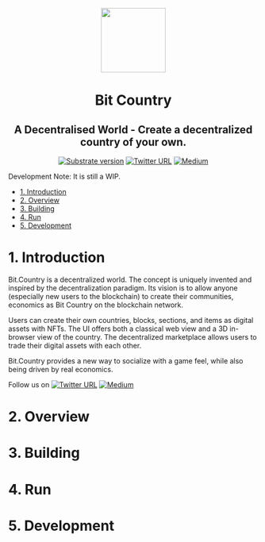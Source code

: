 <p align="center">
  <img src="https://bit.country/static/media/bit-country-logo.png" width="130">
</p>

<div align="center">
<h1>Bit Country</h1>

## A Decentralised World - Create a decentralized country of your own.

[![Substrate version](https://img.shields.io/badge/Substrate-2.0.0-brightgreen?logo=Parity%20Substrate)](https://substrate.dev/)
[![Twitter URL](https://img.shields.io/twitter/url?style=social&url=https%3A%2F%2Ftwitter.com%2Fbitdotcountry)](https://twitter.com/bitdotcountry)
[![Medium](https://img.shields.io/badge/Medium-BitCountry-brightgreen?logo=medium)](https://medium.com/@bitcountry)

</div>

Development Note: It is still a WIP.

<!-- TOC -->

- [1. Introduction](#1-introduction)
- [2. Overview](#2-overview)
- [3. Building](#3-building)
- [4. Run](#4-run)
- [5. Development](#5-development)

<!-- /TOC -->


# 1. Introduction
Bit.Country is a decentralized world. The concept is uniquely invented and inspired by the decentralization paradigm.
Its vision is to allow anyone (especially new users to the blockchain) to create their communities, economics as Bit Country on the blockchain network.

Users can create their own countries, blocks, sections, and items as digital assets with NFTs. The UI offers both a classical web view and a 3D in-browser view of the country. The decentralized marketplace allows users to trade their digital assets with each other.

Bit.Country provides a new way to socialize with a game feel, while also being driven by real economics.

Follow us on  [![Twitter URL](https://img.shields.io/twitter/url?style=social&url=https%3A%2F%2Ftwitter.com%2Fbitdotcountry)](https://twitter.com/bitdotcountry)
[![Medium](https://img.shields.io/badge/Medium-BitCountry-brightgreen?logo=medium)](https://medium.com/@bitcountry)

# 2. Overview

# 3. Building

# 4. Run

# 5. Development
